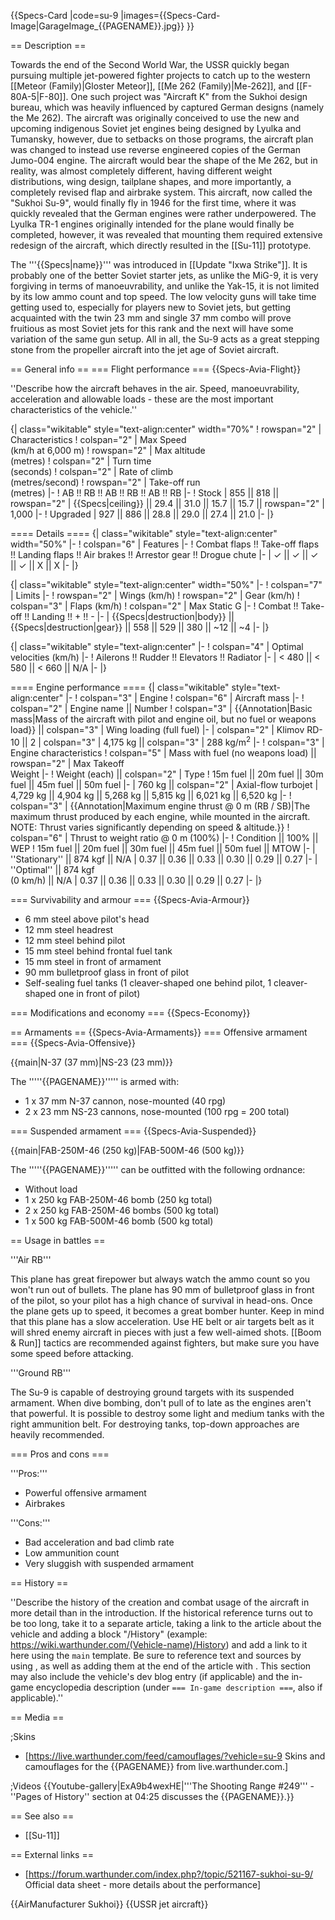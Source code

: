 {{Specs-Card
|code=su-9
|images={{Specs-Card-Image|GarageImage_{{PAGENAME}}.jpg}}
}}

== Description ==
<!-- ''In the description, the first part should be about the history of and the creation and combat usage of the aircraft, as well as its key features. In the second part, tell the reader about the aircraft in the game. Insert a screenshot of the vehicle, so that if the novice player does not remember the vehicle by name, he will immediately understand what kind of vehicle the article is talking about.'' -->
Towards the end of the Second World War, the USSR quickly began pursuing multiple jet-powered fighter projects to catch up to the western [[Meteor (Family)|Gloster Meteor]], [[Me 262 (Family)|Me-262]], and [[F-80A-5|F-80]]. One such project was "Aircraft K" from the Sukhoi design bureau, which was heavily influenced by captured German designs (namely the Me 262). The aircraft was originally conceived to use the new and upcoming indigenous Soviet jet engines being designed by Lyulka and Tumansky, however, due to setbacks on those programs, the aircraft plan was changed to instead use reverse engineered copies of the German Jumo-004 engine. The aircraft would bear the shape of the Me 262, but in reality, was almost completely different, having different weight distributions, wing design, tailplane shapes, and more importantly, a completely revised flap and airbrake system. This aircraft, now called the "Sukhoi Su-9", would finally fly in 1946 for the first time, where it was quickly revealed that the German engines were rather underpowered. The Lyulka TR-1 engines originally intended for the plane would finally be completed, however, it was revealed that mounting them required extensive redesign of the aircraft, which directly resulted in the [[Su-11]] prototype.

The '''{{Specs|name}}''' was introduced in [[Update "Ixwa Strike"]]. It is probably one of the better Soviet starter jets, as unlike the MiG-9, it is very forgiving in terms of manoeuvrability, and unlike the Yak-15, it is not limited by its low ammo count and top speed. The low velocity guns will take time getting used to, especially for players new to Soviet jets, but getting acquainted with the twin 23 mm and single 37 mm combo will prove fruitious as most Soviet jets for this rank and the next will have some variation of the same gun setup. All in all, the Su-9 acts as a great stepping stone from the propeller aircraft into the jet age of Soviet aircraft.

== General info ==
=== Flight performance ===
{{Specs-Avia-Flight}}
<!-- ''Describe how the aircraft behaves in the air. Speed, manoeuvrability, acceleration and allowable loads - these are the most important characteristics of the vehicle.'' -->
''Describe how the aircraft behaves in the air. Speed, manoeuvrability, acceleration and allowable loads - these are the most important characteristics of the vehicle.''

{| class="wikitable" style="text-align:center" width="70%"
! rowspan="2" | Characteristics
! colspan="2" | Max Speed<br>(km/h at 6,000 m)
! rowspan="2" | Max altitude<br>(metres)
! colspan="2" | Turn time<br>(seconds)
! colspan="2" | Rate of climb<br>(metres/second)
! rowspan="2" | Take-off run<br>(metres)
|-
! AB !! RB !! AB !! RB !! AB !! RB
|-
! Stock
| 855 || 818 || rowspan="2" | {{Specs|ceiling}} || 29.4 || 31.0 || 15.7 || 15.7 || rowspan="2" | 1,000
|-
! Upgraded
| 927 || 886 || 28.8 || 29.0 || 27.4 || 21.0
|-
|}

==== Details ====
{| class="wikitable" style="text-align:center" width="50%"
|-
! colspan="6" | Features
|-
! Combat flaps !! Take-off flaps !! Landing flaps !! Air brakes !! Arrestor gear !! Drogue chute
|-
| ✓ || ✓ || ✓ || ✓ || X || X     <!-- ✓ -->
|-
|}

{| class="wikitable" style="text-align:center" width="50%"
|-
! colspan="7" | Limits
|-
! rowspan="2" | Wings (km/h)
! rowspan="2" | Gear (km/h)
! colspan="3" | Flaps (km/h)
! colspan="2" | Max Static G
|-
! Combat !! Take-off !! Landing !! + !! -
|-
| {{Specs|destruction|body}} || {{Specs|destruction|gear}} || 558 || 529 || 380 || ~12 || ~4
|-
|}

{| class="wikitable" style="text-align:center"
|-
! colspan="4" | Optimal velocities (km/h)
|-
! Ailerons !! Rudder !! Elevators !! Radiator
|-
| < 480 || < 580 || < 660 || N/A
|-
|}

==== Engine performance ====
{| class="wikitable" style="text-align:center"
|-
! colspan="3" | Engine
! colspan="6" | Aircraft mass
|-
! colspan="2" | Engine name || Number
! colspan="3" | {{Annotation|Basic mass|Mass of the aircraft with pilot and engine oil, but no fuel or weapons load}} || colspan="3" | Wing loading (full fuel)
|-
| colspan="2" | Klimov RD-10 || 2
| colspan="3" | 4,175 kg || colspan="3" | 288 kg/m<sup>2</sup>
|-
! colspan="3" | Engine characteristics
! colspan="5" | Mass with fuel (no weapons load) || rowspan="2" | Max Takeoff<br>Weight
|-
! Weight (each) || colspan="2" | Type
! 15m fuel || 20m fuel || 30m fuel || 45m fuel || 50m fuel
|-
| 760 kg || colspan="2" | Axial-flow turbojet
| 4,729 kg || 4,904 kg || 5,268 kg || 5,815 kg || 6,021 kg || 6,520 kg
|-
! colspan="3" | {{Annotation|Maximum engine thrust @ 0 m (RB / SB)|The maximum thrust produced by each engine, while mounted in the aircraft. NOTE: Thrust varies significantly depending on speed & altitude.}}
! colspan="6" | Thrust to weight ratio @ 0 m (100%)
|-
! Condition || 100% || WEP
! 15m fuel || 20m fuel || 30m fuel || 45m fuel || 50m fuel || MTOW
|-
| ''Stationary'' || 874 kgf || N/A
| 0.37 || 0.36 || 0.33 || 0.30 || 0.29 || 0.27
|-
| ''Optimal'' || 874 kgf<br>(0 km/h) || N/A
| 0.37 || 0.36 || 0.33 || 0.30 || 0.29 || 0.27
|-
|}

=== Survivability and armour ===
{{Specs-Avia-Armour}}
<!-- ''Examine the survivability of the aircraft. Note how vulnerable the structure is and how secure the pilot is, whether the fuel tanks are armoured, etc. Describe the armour, if there is any, and also mention the vulnerability of other critical aircraft systems.'' -->

* 6 mm steel above pilot's head
* 12 mm steel headrest
* 12 mm steel behind pilot
* 15 mm steel behind frontal fuel tank
* 15 mm steel in front of armament
* 90 mm bulletproof glass in front of pilot
* Self-sealing fuel tanks (1 cleaver-shaped one behind pilot, 1 cleaver-shaped one in front of pilot)

=== Modifications and economy ===
{{Specs-Economy}}

== Armaments ==
{{Specs-Avia-Armaments}}
=== Offensive armament ===
{{Specs-Avia-Offensive}}
<!-- ''Describe the offensive armament of the aircraft, if any. Describe how effective the cannons and machine guns are in a battle, and also what belts or drums are better to use. If there is no offensive weaponry, delete this subsection.'' -->
{{main|N-37 (37 mm)|NS-23 (23 mm)}}

The '''''{{PAGENAME}}''''' is armed with:

* 1 x 37 mm N-37 cannon, nose-mounted (40 rpg)
* 2 x 23 mm NS-23 cannons, nose-mounted (100 rpg = 200 total)

=== Suspended armament ===
{{Specs-Avia-Suspended}}
<!-- ''Describe the aircraft's suspended armament: additional cannons under the wings, bombs, rockets and torpedoes. This section is especially important for bombers and attackers. If there is no suspended weaponry remove this subsection.'' -->
{{main|FAB-250M-46 (250 kg)|FAB-500M-46 (500 kg)}}

The '''''{{PAGENAME}}''''' can be outfitted with the following ordnance:

* Without load
* 1 x 250 kg FAB-250M-46 bomb (250 kg total)
* 2 x 250 kg FAB-250M-46 bombs (500 kg total)
* 1 x 500 kg FAB-500M-46 bomb (500 kg total)

== Usage in battles ==
<!-- ''Describe the tactics of playing in the aircraft, the features of using aircraft in a team and advice on tactics. Refrain from creating a "guide" - do not impose a single point of view, but instead, give the reader food for thought. Examine the most dangerous enemies and give recommendations on fighting them. If necessary, note the specifics of the game in different modes (AB, RB, SB).'' -->

'''Air RB'''

This plane has great firepower but always watch the ammo count so you won't run out of bullets. The plane has 90 mm of bulletproof glass in front of the pilot, so your pilot has a high chance of survival in head-ons. Once the plane gets up to speed, it becomes a great bomber hunter. Keep in mind that this plane has a slow acceleration. Use HE belt or air targets belt as it will shred enemy aircraft in pieces with just a few well-aimed shots. [[Boom & Run]] tactics are recommended against fighters, but make sure you have some speed before attacking.

'''Ground RB'''

The Su-9 is capable of destroying ground targets with its suspended armament. When dive bombing, don't pull of to late as the engines aren't that powerful. It is possible to destroy some light and medium tanks with the right ammunition belt. For destroying tanks, top-down approaches are heavily recommended.

=== Pros and cons ===
<!-- ''Summarise and briefly evaluate the vehicle in terms of its characteristics and combat effectiveness. Mark its pros and cons in the bulleted list. Try not to use more than 6 points for each of the characteristics. Avoid using categorical definitions such as "bad", "good" and the like - use substitutions with softer forms such as "inadequate" and "effective".'' -->

'''Pros:'''

* Powerful offensive armament
* Airbrakes

'''Cons:'''

* Bad acceleration and bad climb rate
* Low ammunition count
* Very sluggish with suspended armament

== History ==
<!-- ''Describe the history of the creation and combat usage of the aircraft in more detail than in the introduction. If the historical reference turns out to be too long, take it to a separate article, taking a link to the article about the vehicle and adding a block "/History" (example: <nowiki>https://wiki.warthunder.com/(Vehicle-name)/History</nowiki>) and add a link to it here using the <code>main</code> template. Be sure to reference text and sources by using <code><nowiki><ref></ref></nowiki></code>, as well as adding them at the end of the article with <code><nowiki><references /></nowiki></code>. This section may also include the vehicle's dev blog entry (if applicable) and the in-game encyclopedia description (under <code><nowiki>=== In-game description ===</nowiki></code>, also if applicable).'' -->
''Describe the history of the creation and combat usage of the aircraft in more detail than in the introduction. If the historical reference turns out to be too long, take it to a separate article, taking a link to the article about the vehicle and adding a block "/History" (example: <nowiki>https://wiki.warthunder.com/(Vehicle-name)/History</nowiki>) and add a link to it here using the <code>main</code> template. Be sure to reference text and sources by using <code><nowiki><ref></ref></nowiki></code>, as well as adding them at the end of the article with <code><nowiki><references /></nowiki></code>. This section may also include the vehicle's dev blog entry (if applicable) and the in-game encyclopedia description (under <code><nowiki>=== In-game description ===</nowiki></code>, also if applicable).''

== Media ==
<!-- ''Excellent additions to the article would be video guides, screenshots from the game, and photos.'' -->

;Skins

* [https://live.warthunder.com/feed/camouflages/?vehicle=su-9 Skins and camouflages for the {{PAGENAME}} from live.warthunder.com.]

;Videos
{{Youtube-gallery|ExA9b4wexHE|'''The Shooting Range #249''' - ''Pages of History'' section at 04:25 discusses the {{PAGENAME}}.}}

== See also ==
<!-- ''Links to the articles on the War Thunder Wiki that you think will be useful for the reader, for example:''
* ''reference to the series of the aircraft;''
* ''links to approximate analogues of other nations and research trees.'' -->

* [[Su-11]]

== External links ==
<!-- ''Paste links to sources and external resources, such as:''
* ''topic on the official game forum;''
* ''other literature.'' -->

* [https://forum.warthunder.com/index.php?/topic/521167-sukhoi-su-9/ Official data sheet - more details about the performance]

{{AirManufacturer Sukhoi}}
{{USSR jet aircraft}}